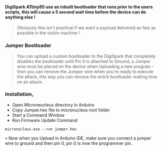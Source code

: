 #### DigiSpark ATtiny85 use an inbuilt bootloader that runs prior to the users scripts, this will cause a 5 second wait time before the device can do anything else !    
> Obviously this isn't practical if we want a payload delivered as fast as possible in the victim machine !
  
### Jumper Bootloader  
> You can upload a custom bootloader to the DigiSpark that completely disables the bootloader until Pin 0 is attached to Ground, a Jumper wire must be placed on the device when Uploading a new program - then you can remove the Jumper wire when you're ready to execute the attack, this way you can remove the entire bootloader waiting time on an attack.
    
### Installation,
   
- Open Microneucleus directory in Arduino    
- Copy Jumper.hex file to micronucleus root folder
- Start a Command Window   
- Run Firmware Update Command    
```
micronucleus.exe --run jumper.hex 
```     
   
• Now when you Upload in Arduino IDE, make sure you connect a jumper wire to ground and then pin 0, pin 0 is now the programmer pin.
